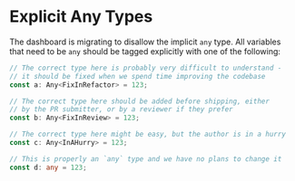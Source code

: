 # Explicit Any Types

The dashboard is migrating to disallow the implicit `any` type. All variables that need to be `any` should be tagged explicitly with one of the following:

```TypeScript
// The correct type here is probably very difficult to understand -
// it should be fixed when we spend time improving the codebase
const a: Any<FixInRefactor> = 123;

// The correct type here should be added before shipping, either
// by the PR submitter, or by a reviewer if they prefer
const b: Any<FixInReview> = 123;

// The correct type here might be easy, but the author is in a hurry
const c: Any<InAHurry> = 123;

// This is properly an `any` type and we have no plans to change it
const d: any = 123;
```
